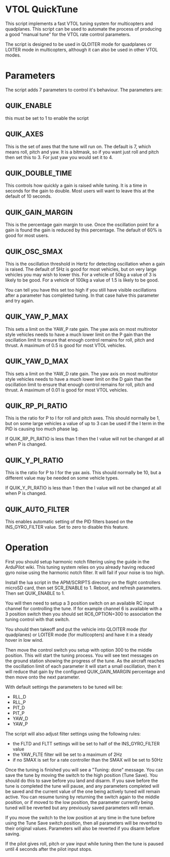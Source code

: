 # VTOL QuickTune

This script implements a fast VTOL tuning system for multicopters and
quadplanes. This script can be used to automate the process of
producing a good "manual tune" for the VTOL rate control parameters.

The script is designed to be used in QLOITER mode for quadplanes or
LOITER mode in multicopters, although it can also be used in other
VTOL modes.

# Parameters

The script adds 7 parameters to control it's behaviour. The parameters
are:

## QUIK_ENABLE

this must be set to 1 to enable the script

## QUIK_AXES

This is the set of axes that the tune will run on. The default is 7,
which means roll, pitch and yaw. It is a bitmask, so if you want just
roll and pitch then set this to 3. For just yaw you would set it to 4.

## QUIK_DOUBLE_TIME

This controls how quickly a gain is raised while tuning. It is a time
in seconds for the gain to double. Most users will want to leave this
at the default of 10 seconds.

## QUIK_GAIN_MARGIN

This is the percentage gain margin to use. Once the oscillation point
for a gain is found the gain is reduced by this percentage. The
default of 60% is good for most users.

## QUIK_OSC_SMAX

This is the oscillation threshold in Hertz for detecting oscillation
when a gain is raised. The default of 5Hz is good for most vehicles,
but on very large vehicles you may wish to lower this. For a vehicle
of 50kg a value of 3 is likely to be good. For a vehicle of 100kg a
value of 1.5 is likely to be good.

You can tell you have this set too high if you still have visible
oscillations after a parameter has completed tuning. In that case
halve this parameter and try again.

## QUIK_YAW_P_MAX

This sets a limit on the YAW_P rate gain. The yaw axis on most
multirotor style vehicles needs to have a much lower limit on the P
gain than the oscillation limit to ensure that enough control remains
for roll, pitch and thrust. A maximum of 0.5 is good for most VTOL
vehicles.

## QUIK_YAW_D_MAX

This sets a limit on the YAW_D rate gain. The yaw axis on most
multirotor style vehicles needs to have a much lower limit on the D
gain than the oscillation limit to ensure that enough control remains
for roll, pitch and thrust. A maximum of 0.01 is good for most VTOL
vehicles.

## QUIK_RP_PI_RATIO

This is the ratio for P to I for roll and pitch axes. This should
normally be 1, but on some large vehicles a value of up to 3 can be
used if the I term in the PID is causing too much phase lag.

If QUIK_RP_PI_RATIO is less than 1 then the I value will not be
changed at all when P is changed.

## QUIK_Y_PI_RATIO

This is the ratio for P to I for the yax axis. This should
normally be 10, but a different value may be needed on some vehicle
types.

If QUIK_Y_PI_RATIO is less than 1 then the I value will not be
changed at all when P is changed.

## QUIK_AUTO_FILTER

This enables automatic setting of the PID filters based on the
INS_GYRO_FILTER value. Set to zero to disable this feature.

# Operation

First you should setup harmonic notch filtering using the guide in the
ArduPilot wiki. This tuning system relies on you already having
reduced gyro noise using the harmonic notch filter. It will fail if
your noise is too high.

Install the lua script in the APM/SCRIPTS directory on the flight
controllers microSD card, then set SCR_ENABLE to 1. Reboot, and
refresh parameters. Then set QUIK_ENABLE to 1.

You will then need to setup a 3 position switch on an available RC
input channel for controlling the tune. If for example channel 6 is
available with a 3 position switch then you should set RC6_OPTION=300
to association the tuning control with that switch.

You should then takeoff and put the vehicle into QLOITER mode (for
quadplanes) or LOITER mode (for multicopters) and have it in a steady
hover in low wind.

Then move the control switch you setup with option 300 to the middle
position. This will start the tuning process. You will see text
messages on the ground station showing the progress of the tune. As
the aircraft reaches the oscillation limit of each parameter it will
start a small oscillation, then it will reduce that gain by the
configured QUIK_GAIN_MARGIN percentage and then move onto the next
parameter.

With default settings the parameters to be tuned will be:

 - RLL_D
 - RLL_P
 - PIT_D
 - PIT_P
 - YAW_D
 - YAW_P

The script will also adjust filter settings using the following rules:

 - the FLTD and FLTT settings will be set to half of the INS_GYRO_FILTER value
 - the YAW_FLTE filter will be set to a maximum of 2Hz
 - if no SMAX is set for a rate controller than the SMAX will be set to 50Hz

Once the tuning is finished you will see a "Tuning: done" message. You
can save the tune by moving the switch to the high position (Tune Save). You
should do this to save before you land and disarm. If you save before the tune is completed the tune will pause, and any parameters completed will be saved and the current value of the one being actively tuned will remain active. You can resume tuning by returning the switch again to the middle position, or if moved to the low position, the parameter currently being tuned will be reverted but any previously saved parameters will remain.

If you move the switch to the low position at any time in the tune before using the Tune Save switch position, then all parameters will be reverted to their original
values. Parameters will also be reverted if you disarm before saving.

If the pilot gives roll, pitch or yaw input while tuning then the tune
is paused until 4 seconds after the pilot input stops.
